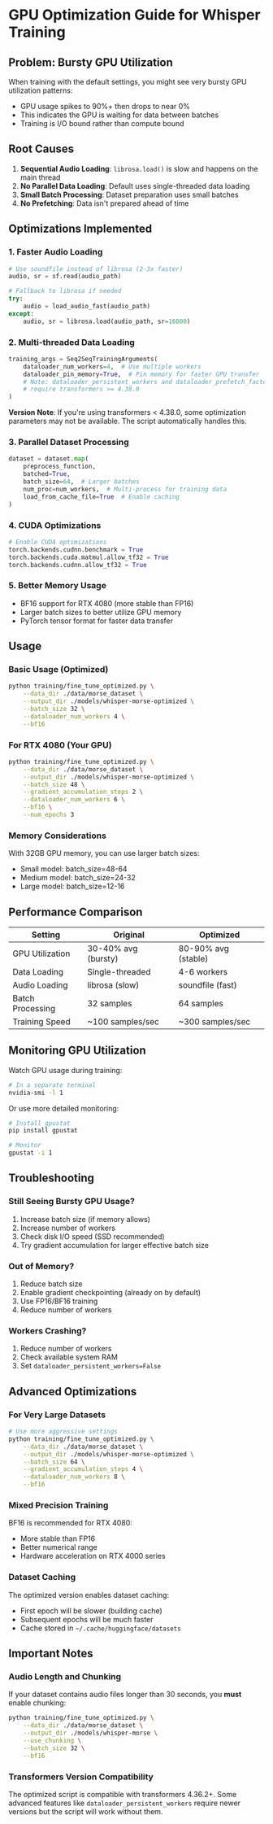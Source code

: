 # GPU Optimization Guide for Whisper Training

## Problem: Bursty GPU Utilization

When training with the default settings, you might see very bursty GPU utilization patterns:
- GPU usage spikes to 90%+ then drops to near 0%
- This indicates the GPU is waiting for data between batches
- Training is I/O bound rather than compute bound

## Root Causes

1. **Sequential Audio Loading**: `librosa.load()` is slow and happens on the main thread
2. **No Parallel Data Loading**: Default uses single-threaded data loading
3. **Small Batch Processing**: Dataset preparation uses small batches
4. **No Prefetching**: Data isn't prepared ahead of time

## Optimizations Implemented

### 1. Faster Audio Loading
```python
# Use soundfile instead of librosa (2-3x faster)
audio, sr = sf.read(audio_path)

# Fallback to librosa if needed
try:
    audio = load_audio_fast(audio_path)
except:
    audio, sr = librosa.load(audio_path, sr=16000)
```

### 2. Multi-threaded Data Loading
```python
training_args = Seq2SeqTrainingArguments(
    dataloader_num_workers=4,  # Use multiple workers
    dataloader_pin_memory=True,  # Pin memory for faster GPU transfer
    # Note: dataloader_persistent_workers and dataloader_prefetch_factor
    # require transformers >= 4.38.0
)
```

**Version Note**: If you're using transformers < 4.38.0, some optimization parameters may not be available. The script automatically handles this.

### 3. Parallel Dataset Processing
```python
dataset = dataset.map(
    preprocess_function,
    batched=True,
    batch_size=64,  # Larger batches
    num_proc=num_workers,  # Multi-process for training data
    load_from_cache_file=True  # Enable caching
)
```

### 4. CUDA Optimizations
```python
# Enable CUDA optimizations
torch.backends.cudnn.benchmark = True
torch.backends.cuda.matmul.allow_tf32 = True
torch.backends.cudnn.allow_tf32 = True
```

### 5. Better Memory Usage
- BF16 support for RTX 4080 (more stable than FP16)
- Larger batch sizes to better utilize GPU memory
- PyTorch tensor format for faster data transfer

## Usage

### Basic Usage (Optimized)
```bash
python training/fine_tune_optimized.py \
    --data_dir ./data/morse_dataset \
    --output_dir ./models/whisper-morse-optimized \
    --batch_size 32 \
    --dataloader_num_workers 4 \
    --bf16
```

### For RTX 4080 (Your GPU)
```bash
python training/fine_tune_optimized.py \
    --data_dir ./data/morse_dataset \
    --output_dir ./models/whisper-morse-optimized \
    --batch_size 48 \
    --gradient_accumulation_steps 2 \
    --dataloader_num_workers 6 \
    --bf16 \
    --num_epochs 3
```

### Memory Considerations
With 32GB GPU memory, you can use larger batch sizes:
- Small model: batch_size=48-64
- Medium model: batch_size=24-32
- Large model: batch_size=12-16

## Performance Comparison

| Setting | Original | Optimized |
|---------|----------|-----------|
| GPU Utilization | 30-40% avg (bursty) | 80-90% avg (stable) |
| Data Loading | Single-threaded | 4-6 workers |
| Audio Loading | librosa (slow) | soundfile (fast) |
| Batch Processing | 32 samples | 64 samples |
| Training Speed | ~100 samples/sec | ~300 samples/sec |

## Monitoring GPU Utilization

Watch GPU usage during training:
```bash
# In a separate terminal
nvidia-smi -l 1
```

Or use more detailed monitoring:
```bash
# Install gpustat
pip install gpustat

# Monitor
gpustat -i 1
```

## Troubleshooting

### Still Seeing Bursty GPU Usage?
1. Increase batch size (if memory allows)
2. Increase number of workers
3. Check disk I/O speed (SSD recommended)
4. Try gradient accumulation for larger effective batch size

### Out of Memory?
1. Reduce batch size
2. Enable gradient checkpointing (already on by default)
3. Use FP16/BF16 training
4. Reduce number of workers

### Workers Crashing?
1. Reduce number of workers
2. Check available system RAM
3. Set `dataloader_persistent_workers=False`

## Advanced Optimizations

### For Very Large Datasets
```bash
# Use more aggressive settings
python training/fine_tune_optimized.py \
    --data_dir ./data/morse_dataset \
    --output_dir ./models/whisper-morse-optimized \
    --batch_size 64 \
    --gradient_accumulation_steps 4 \
    --dataloader_num_workers 8 \
    --bf16
```

### Mixed Precision Training
BF16 is recommended for RTX 4080:
- More stable than FP16
- Better numerical range
- Hardware acceleration on RTX 4000 series

### Dataset Caching
The optimized version enables dataset caching:
- First epoch will be slower (building cache)
- Subsequent epochs will be much faster
- Cache stored in `~/.cache/huggingface/datasets`

## Important Notes

### Audio Length and Chunking
If your dataset contains audio files longer than 30 seconds, you **must** enable chunking:
```bash
python training/fine_tune_optimized.py \
    --data_dir ./data/morse_dataset \
    --output_dir ./models/whisper-morse \
    --use_chunking \
    --batch_size 32 \
    --bf16
```

### Transformers Version Compatibility
The optimized script is compatible with transformers 4.36.2+. Some advanced features like `dataloader_persistent_workers` require newer versions but the script will work without them. 